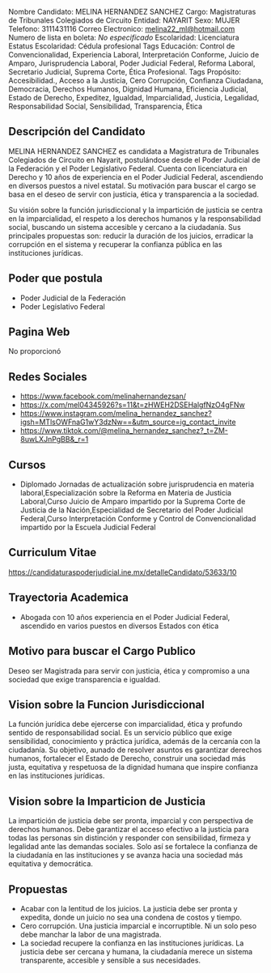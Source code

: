 Nombre Candidato: MELINA HERNANDEZ SANCHEZ
Cargo: Magistraturas de Tribunales Colegiados de Circuito
Entidad: NAYARIT
Sexo: MUJER
Telefono: 3111431116
Correo Electronico: melina22_ml@hotmail.com
Numero de lista en boleta: *No especificado*
Escolaridad: Licenciatura
Estatus Escolaridad: Cédula profesional
Tags Educación: Control de Convencionalidad, Experiencia Laboral, Interpretación Conforme, Juicio de Amparo, Jurisprudencia Laboral, Poder Judicial Federal, Reforma Laboral, Secretario Judicial, Suprema Corte, Ética Profesional.
Tags Propósito: Accesibilidad., Acceso a la Justicia, Cero Corrupción, Confianza Ciudadana, Democracia, Derechos Humanos, Dignidad Humana, Eficiencia Judicial, Estado de Derecho, Expeditez, Igualdad, Imparcialidad, Justicia, Legalidad, Responsabilidad Social, Sensibilidad, Transparencia, Ética


## Descripción del Candidato 

MELINA HERNANDEZ SANCHEZ es candidata a Magistratura de Tribunales Colegiados de Circuito en Nayarit, postulándose desde el Poder Judicial de la Federación y el Poder Legislativo Federal. Cuenta con licenciatura en Derecho y 10 años de experiencia en el Poder Judicial Federal, ascendiendo en diversos puestos a nivel estatal. Su motivación para buscar el cargo se basa en el deseo de servir con justicia, ética y transparencia a la sociedad.

Su visión sobre la función jurisdiccional y la impartición de justicia se centra en la imparcialidad, el respeto a los derechos humanos y la responsabilidad social, buscando un sistema accesible y cercano a la ciudadanía. Sus principales propuestas son: reducir la duración de los juicios, erradicar la corrupción en el sistema y recuperar la confianza pública en las instituciones jurídicas.


## Poder que postula

- Poder Judicial de la Federación
- Poder Legislativo Federal


## Pagina Web

No proporcionó


## Redes Sociales

- https://www.facebook.com/melinahernandezsan/
- https://x.com/mel04345926?s=11&t=zHWEH2DSEHalgfNzO4gFNw
- https://www.instagram.com/melina_hernandez_sanchez?igsh=MTlsOWFnaG1wY3dzNw==&utm_source=ig_contact_invite
- https://www.tiktok.com/@melina_hernandez_sanchez?_t=ZM-8uwLXJnPgBB&_r=1


## Cursos

- Diplomado Jornadas de actualización sobre jurisprudencia en materia laboral,Especialización sobre la Reforma en Materia de Justicia Laboral,Curso Juicio de Amparo impartido por la Suprema Corte de Justicia de la Nación,Especialidad de Secretario del Poder Judicial Federal,Curso Interpretación Conforme y Control de Convencionalidad impartido por la Escuela Judicial Federal


## Curriculum Vitae

https://candidaturaspoderjudicial.ine.mx/detalleCandidato/53633/10


## Trayectoria Academica

- Abogada con 10 años experiencia en el Poder Judicial Federal, ascendido en varios puestos en diversos Estados con ética


## Motivo para buscar el Cargo Publico

Deseo ser Magistrada para servir con justicia, ética y compromiso a una sociedad que exige transparencia e igualdad.


## Vision sobre la Funcion Jurisdiccional

La función jurídica debe ejercerse con imparcialidad, ética y profundo sentido de responsabilidad social. Es un servicio público que exige sensibilidad, conocimiento y práctica jurídica, además de la cercanía con la ciudadanía. Su objetivo, aunado de resolver asuntos es garantizar derechos humanos, fortalecer el Estado de Derecho, construir una sociedad más justa, equitativa y respetuosa de la dignidad humana que inspire confianza en las instituciones jurídicas.


## Vision sobre la Imparticion de Justicia

La impartición de justicia debe ser pronta, imparcial y con perspectiva de derechos humanos. Debe garantizar el acceso efectivo a la justicia para todas las personas sin distinción y responder con sensibilidad, firmeza y legalidad ante las demandas sociales. Solo así se fortalece la confianza de la ciudadanía en las instituciones y se avanza hacia una sociedad más equitativa y democrática.


## Propuestas

- Acabar con la lentitud de los juicios. La justicia debe ser pronta y expedita, donde un juicio no sea una condena de costos y tiempo.
- Cero corrupción. Una justicia imparcial e incorruptible. Ni un solo peso debe manchar la labor de una magistrada.
- La sociedad recupere la confianza en las instituciones jurídicas. La justicia debe ser cercana y humana, la ciudadanía merece un sistema transparente, accesible y sensible a sus necesidades.


